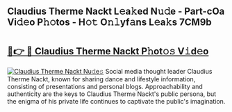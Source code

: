 ## Claudius Therme Nackt L𝚎a𝚔ed N𝚞𝚍e - Part-cOa Vi𝚍𝚎o P𝚑𝚘tos - H𝚘𝚝 O𝚗𝚕yf𝚊ns L𝚎a𝚔s 7CM9b

# <h2><a href="http://kf0t2mh.oniu.top/?m=Claudius+Therme+Nackt">🔗👉 🔴 Claudius Therme Nackt P𝚑ot𝚘𝚜 V𝚒d𝚎o</a></h2>

[![Claudius Therme Nackt Nu𝚍e𝚜](https://i.imgur.com/0qMVB7G.gif)](http://kf0t2mh.oniu.top/?m=Claudius+Therme+Nackt)
Social media thought leader Claudius Therme Nackt, known for sharing dance and lifestyle information, consisting of presentations and personal blogs. Approachability and authenticity are the keys to Claudius Therme Nackt's public persona, but the enigma of his private life continues to captivate the public's imagination.  
